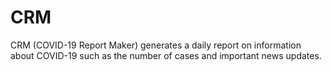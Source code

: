 # CRM
CRM (COVID-19 Report Maker) generates a daily report on information about COVID-19 such as the number of cases and important news updates.
